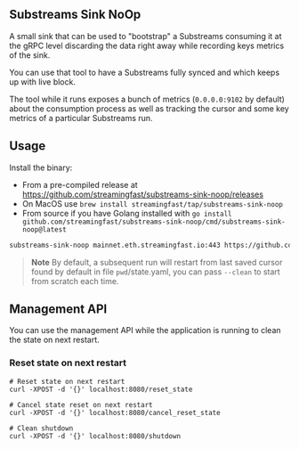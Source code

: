 ## Substreams Sink NoOp

A small sink that can be used to "bootstrap" a Substreams consuming it at the gRPC level discarding the data right away while recording keys metrics of the sink.

You can use that tool to have a Substreams fully synced and which keeps up with live block.

The tool while it runs exposes a bunch of metrics (`0.0.0.0:9102` by default) about the consumption process as well as tracking the cursor and some key metrics of a particular Substreams run.

## Usage

Install the binary:

- From a pre-compiled release at https://github.com/streamingfast/substreams-sink-noop/releases
- On MacOS use `brew install streamingfast/tap/substreams-sink-noop`
- From source if you have Golang installed with `go install github.com/streamingfast/substreams-sink-noop/cmd/substreams-sink-noop@latest`

```bash
substreams-sink-noop mainnet.eth.streamingfast.io:443 https://github.com/streamingfast/substreams-eth-block-meta/releases/download/v0.4.1/substreams-eth-block-meta-v0.4.1.spkg graph_out
```

> **Note** By default, a subsequent run will restart from last saved cursor found by default in file `pwd`/state.yaml, you can pass `--clean` to start from scratch each time.

## Management API

You can use the management API while the application is running to clean the state on next restart.

### Reset state on next restart

```shell
# Reset state on next restart
curl -XPOST -d '{}' localhost:8080/reset_state

# Cancel state reset on next restart
curl -XPOST -d '{}' localhost:8080/cancel_reset_state

# Clean shutdown
curl -XPOST -d '{}' localhost:8080/shutdown
```
